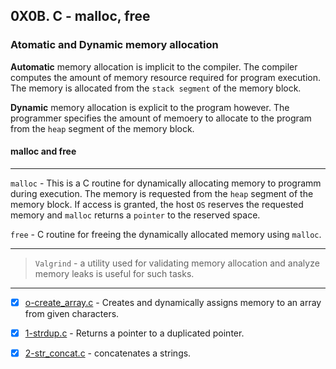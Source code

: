 ## 0X0B. C - malloc, free

### Atomatic and Dynamic memory allocation

**Automatic** memory allocation is implicit to the compiler. The compiler computes the amount of memory resource required for program execution.
The memory is allocated from the `stack segment` of the memory block. 

**Dynamic** memory allocation is explicit to the program however. The programmer specifies the amount of memoery to allocate to the program from the `heap` segment of the memory block.

#### malloc and free

---

`malloc` - This is a C routine for dynamically allocating memory to programm during execution. The memory is requested from the `heap` segment of the memory block.
If access is granted, the host `OS` reserves the requested memory and `malloc`  returns a `pointer` to the reserved space.

`free` - C routine for freeing the dynamically allocated memory using `malloc`.

---

> `Valgrind` - a utility used for validating memory allocation and analyze memory leaks is useful for such tasks.

---
- [x] [o-create_array.c](0-create_array.c) - Creates and dynamically assigns memory to an array from given characters.

- [x] [1-strdup.c](1-strdup.c) - Returns a pointer to a duplicated pointer.

- [x] [2-str_concat.c](2-str_concat.c) - concatenates a strings.
